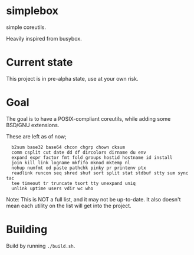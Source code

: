 # simplebox
simple coreutils.

Heavily inspired from busybox.

# Current state
This project is in pre-alpha state, use at your own risk.

# Goal
The goal is to have a POSIX-compliant coreutils, while adding some BSD/GNU extensions.

These are left as of now;

```
  b2sum base32 base64 chcon chgrp chown cksum
  comm csplit cut date dd df dircolors dirname du env
  expand expr factor fmt fold groups hostid hostname id install
  join kill link logname mkfifo mknod mktemp nl
  nohup numfmt od paste pathchk pinky pr printenv ptx 
  readlink runcon seq shred shuf sort split stat stdbuf stty sum sync tac 
  tee timeout tr truncate tsort tty unexpand uniq
  unlink uptime users vdir wc who
```

Note: This is NOT a full list, and it may not be up-to-date. It also doesn't mean each utility on the list will get into the project.

# Building
Build by running `./build.sh`.
